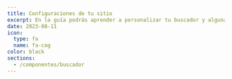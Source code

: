 ```yaml
---
title: Configuraciones de tu sitio
excerpt: En la guía podrás aprender a personalizar tu buscador y algunas otras confuguraciones basicas 
date: 2023-08-11
icon:
  type: fa
  name: fa-cog
color: black
sections:
  - /componentes/buscador
---
```


